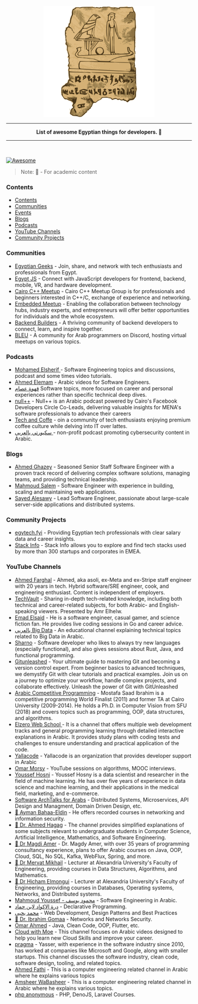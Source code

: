 
<div align="center">
  <img width="300" src="logo.png" alt="Awesome Morocco" />
  <hr />
  <p>
    <b> List of awesome Egyptian things for developers. 📜</b>
    <br />
  </p>
  <hr />
  <br />
</div>

[![Awesome](https://awesome.re/badge.svg)](https://awesome.re)
> Note: 
📕 - For academic content

### Contents

- [Contents](#contents)
- [Communities](#communities)
- [Events](#events)
- [Blogs](#blogs)
- [Podcasts](#podcasts)
- [YouTube Channels](#youtube-channels)
- [Community Projects](#community-projects) 

### Communities
- [Egyptian Geeks](https://www.facebook.com/groups/egyptian.geeks/) - Join, share, and network with tech enthusiasts and professionals from Egypt.
- [Egypt JS](https://www.meetup.com/egyptjs/) - Connect with JavaScript developers for frontend, backend, mobile, VR, and hardware development.
- [Cairo C++ Meetup](https://www.meetup.com/cairo-c-c-meetup-group/) - Cairo C++ Meetup Group is for professionals and beginners interested in C++/C, exchange of experience and networking.
- [Embedded Meetup](linkedin.com/company/embeddedmeetup) - Enabling the collaboration between technology hubs, industry experts,  and entrepreneurs will offer better opportunities for individuals and the whole ecosystem.
- [Backend Builders](https://x.com/BackendBuilders) - A thriving community of backend developers to connect, learn, and inspire together.
- [BLEU](discord.gg/sjU9VCT3h4) - A community for Arab programmers on Discord, hosting virtual meetups on various topics.

### Podcasts

- [Mohamed Elsherif ](https://www.youtube.com/@bashmohandes) - Software Engineering topics and discussions, podcast and some times video tutorials.
- [Ahmed Elemam](https://www.youtube.com/@ahmdelemam) - Arabic videos for Software Engineers.
- [قهوة عصام](https://www.youtube.com/@essamcafe) Software topics, more focused on career and personal experiences rather than specific technical deep dives.
- [null++](https://nullplus.plus/) - Null++ is an Arabic podcast powered by Cairo's Facebook Developers Circle Co-Leads, delivering valuable insights for MENA's software professionals to advance their careers
- [Tech and Coffe](https://www.youtube.com/@tech.and.coffee) - oin a community of tech enthusiasts enjoying premium coffee culture while delving into IT over lattes.
- [سكيورتي بالعربي ](https://music.youtube.com/playlist?list=PLTZJNA1ULApUyLKgMFwxO5n6LlbekKOL2) - non-profit podcast promoting cybersecurity content in Arabic. 

### Blogs

- [Ahmed Ghazey](https://ahmedghazey.medium.com/) - Seasoned Senior Staff Software Engineer with a proven track record of delivering complex software solutions, managing teams, and providing technical leadership.
- [Mahmoud Salem](https://hashnode.com/@mahsayedsalem) - Software Engineer with experience in building, scaling and maintaining web applications.
- [Sayed Alesawy](https://sayedalesawy.hashnode.dev/) - Lead Software Engineer, passionate about large-scale server-side applications and distributed systems.

### Community Projects

- [egytech.fyi](https://egytech.fyi/) - Providing Egyptian tech professionals with clear salary data and career insights.
- [Stack Info](https://stackinfo.me/) - Stack Info allows you to explore and find tech stacks used by more than 300 startups and corporates in EMEA.

### YouTube Channels

- [Ahmed Farghal](https://www.youtube.com/@asoli_dev) - Ahmed, aka asoli, ex-Meta and ex-Stripe staff engineer with 20 years in tech. Hybrid software/SRE engineer, cook, and engineering enthusiast. Content is independent of employers.
- [TechVault](https://www.youtube.com/@TechVault_) - Sharing in-depth tech-related knowledge, including both technical and career-related subjects, for both Arabic- and English-speaking viewers. Presented by Amr Elhelw.
- [Emad Elsaid](https://www.youtube.com/@EmadElsaid) - He is a software engineer, casual gamer, and science fiction fan. He provides live coding sessions in Go and career advice.
- [بالعربي Big Data](https://www.youtube.com/@bigdata4756) - An educational channel explaining technical topics related to Big Data in Arabic.
- [Sharno](https://www.youtube.com/@msharno) - Software developer who likes to always try new languages (especially functional), and also gives sessions about Rust, Java, and functional programming.
- [Gitunleashed](https://www.youtube.com/@gitunleashed) - Your ultimate guide to mastering Git and becoming a version control expert. From beginner basics to advanced techniques, we demystify Git with clear tutorials and practical examples. Join us on a journey to optimize your workflow, handle complex projects, and collaborate effectively. Unleash the power of Git with GitUnleashed
- [Arabic Competitive Programming](https://www.youtube.com/@ArabicCompetitiveProgramming) - Mostafa Saad Ibrahim is a competitive programming World Finalist (2011) and former TA at Cairo University (2009-2014). He holds a Ph.D. in Computer Vision from SFU (2018) and covers topics such as programming, OOP, data structures, and algorithms.
- [Elzero Web School ](https://www.youtube.com/@ElzeroWebSchool) - It is a channel that offers multiple web development tracks and general programming learning through detailed interactive explanations in Arabic. It provides study plans with coding tests and challenges to ensure understanding and practical application of the code.
- [Yallacode](https://www.youtube.com/@yallacode_) - Yallacode is an organization that provides developer support in Arabic
- [Omar Morsy](https://www.youtube.com/@omarmorsy02) - YouTube sessions on algorithms, MOOC interviews.
- [Youssef Hosni](https://www.youtube.com/@YoussefHosni95) - Youssef Hosny is a data scientist and researcher in the field of machine learning. He has over five years of experience in data science and machine learning, and their applications in the medical field, marketing, and e-commerce.
- [Software ArchTalks for Arabs](https://www.youtube.com/@ArabSoftwareArchTalks) - Distributed Systems, Microservices, API Design and Managment, Domain Driven Design, etc.
- [📕 Ayman Bahaa-Eldin](https://www.youtube.com/@aymanbahaa-eldin1141) - He offers recorded courses in networking and information security.
- [📕 Dr. Ahmed Hagag](https://www.youtube.com/@dr.ahmedhagag) - The channel provides simplified explanations of some subjects relevant to undergraduate students in Computer Science, Artificial Intelligence, Mathematics, and Software Engineering.
- [📕 Dr Magdi Amer](https://www.youtube.com/@DrMagdiAmer) - Dr. Magdy Amer, with over 35 years of programming consultancy experience, plans to offer Arabic courses on Java, OOP, Cloud, SQL, No SQL, Kafka, WebFlux, Spring, and more.
- [📕 Dr Mervat Mikhail](https://www.youtube.com/@DrMervatMikhail) - Lecturer at Alexandria University's Faculty of Engineering, providing courses in Data Structures, Algorithms, and Mathematics. 
- [📕 Dr Hicham Elmongui](https://www.youtube.com/@elmongui76) - Lecturer at Alexandria University's Faculty of Engineering, providing courses in Databases, Operating systems, Networks, and Distributed systems. 
- [Mahmoud Youssef - محمود يوسف](https://www.youtube.com/@mahyoussef) - Software Engineering in Arabic.
- [درة الاكواد لابن حماد](https://www.youtube.com/@quantum01010101/playlists) - Declarative Programming.
- [محمد يحيى](https://www.youtube.com/@firefoxegyweb) - Web Development, Design Patterns and Best Practices
- [📕 Dr. Ibrahim Gomaa](https://www.youtube.com/@dr.ibrahimgomaa6862) - Networks and Networks Security.
- [Omar Ahmed](https://www.youtube.com/@OmarAhmedx14) - Java, Clean Code, OOP, Flutter, etc.
- [Cloud with Moe](https://www.youtube.com/@cloudwithmoe) - This channel focuses on Arabic videos designed to help you learn new Cloud Skills and improve your career.    
- [pragma](https://www.youtube.com/@pragma-ar) - Yasser, with experience in the software industry since 2010, has worked at companies like Microsoft and Google, along with smaller startups. This channel discusses the software industry, clean code, software design, tooling, and related topics.
- [Ahmed Fathi](https://www.youtube.com/@noone988-Ahmed-Fathi) - This is a computer engineering related channel in Arabic where he explains various topics
- [Amsheer WaBasheer](https://www.youtube.com/@AmsheerWaBasheer) - This is a computer engineering related channel in Arabic where he explains various topics.
- [php anonymous](https://www.youtube.com/@PhpAnonymous/playlists) - PHP, DenoJS, Laravel Courses.
